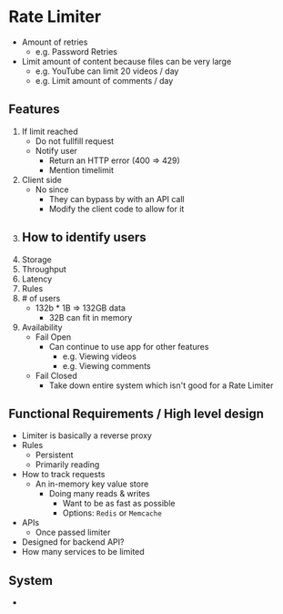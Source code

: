 # Rate Limiter
- Amount of retries 
  - e.g. Password Retries
- Limit amount of content because files can be very large
  - e.g. YouTube can limit 20 videos / day
  - e.g. Limit amount of comments / day

## Features
1. If limit reached
    - Do not fullfill request
    - Notify user
      - Return an HTTP error (400 => 429)
      - Mention timelimit
1. Client side
   - No since
     - They can bypass by with an API call
     - Modify the client code to allow for it
1. How to identify users
   - 
1. Storage
2. Throughput
3. Latency
4. Rules
5. \# of users
   - 132b * 1B => 132GB data
      - 32B can fit in memory
6. Availability
    - Fail Open
      - Can continue to use app for other features
        - e.g. Viewing videos
        - e.g. Viewing comments
    - Fail Closed
      - Take down entire system which isn't good for a Rate Limiter

## Functional Requirements / High level design
- Limiter is basically a reverse proxy
- Rules
  - Persistent
  - Primarily reading
- How to track requests
  - An in-memory key value store
    - Doing many reads & writes
      - Want to be as fast as possible
      - Options: `Redis` or `Memcache`
- APIs
  - Once passed limiter 
- Designed for backend API?
- How many services to be limited

## System
- 

